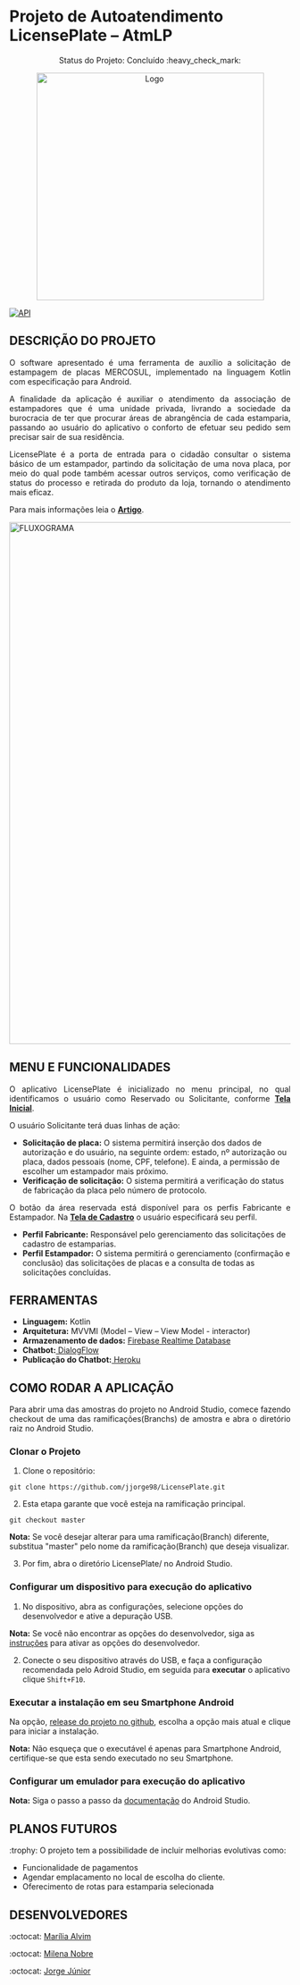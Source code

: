 # Projeto de Autoatendimento LicensePlate – AtmLP  

<p align="center"> Status do Projeto: Concluído :heavy_check_mark:</>
<div align="center">   
   <img width="407"  alt="Logo" src="https://user-images.githubusercontent.com/48803004/84099300-a76d9800-a9df-11ea-8173-5701c3b4f8f4.png">
</div>

[![API](https://img.shields.io/badge/API-23%2B-brightgreen.svg?style=flat)](https://android-arsenal.com/api?level=23)


## DESCRIÇÃO DO PROJETO
<p align="justify"> O software apresentado é uma ferramenta de auxílio a solicitação de estampagem de placas MERCOSUL, implementado na linguagem Kotlin com especificação para Android. </p>

<p align="justify"> A finalidade da aplicação é auxiliar o atendimento da associação de estampadores que é uma unidade privada, livrando a sociedade da burocracia de ter que procurar áreas de abrangência de cada estamparia, passando ao usuário do aplicativo o conforto de efetuar seu pedido sem precisar sair de sua residência. </p>

<p align="justify">  LicensePlate é a porta de entrada para o cidadão consultar o sistema básico de um estampador, partindo da solicitação de uma nova placa, por meio do qual pode também acessar outros serviços, como verificação de status do processo e retirada do produto da loja, tornando o atendimento mais eficaz. </p>

<p align="justify">Para mais informações leia o <b><a href="https://github.com/jjorge98/LicensePlate/files/4773447/Artigo_PI_II_LicensePlate.pdf">Artigo<a></b>.  </p>
   
   <img width="934" alt="FLUXOGRAMA" src="https://user-images.githubusercontent.com/48803004/85627446-dffaac00-b644-11ea-9b95-5ee0791050d1.png">

   
## MENU E FUNCIONALIDADES
<p align="justify"> O aplicativo LicensePlate é inicializado no menu principal, no qual identificamos o usuário como Reservado ou Solicitante, conforme <b><a href="https://user-images.githubusercontent.com/48803004/84548533-33333d00-acdc-11ea-95ef-e63d58b01e64.jpeg">Tela Inicial<a></b>.  </p>
<p align="justify">O usuário Solicitante terá duas linhas de ação:</p>
<ul>
    <li><b>Solicitação de placa:</b> O sistema permitirá inserção dos dados de autorização e do usuário, na seguinte ordem: estado, nº autorização ou placa, dados pessoais (nome, CPF, telefone). E ainda, a permissão de escolher um estampador mais próximo.</li>
    <li><b>Verificação de solicitação:</b> O sistema permitirá a verificação do status de fabricação da placa pelo número de protocolo.</li>
</ul>  

<p align="justify">O botão da área reservada está disponível para os perfis Fabricante e Estampador. Na <b><a href="https://user-images.githubusercontent.com/48803004/84093070-961c8f80-a9cf-11ea-895f-4dd55bda52d4.png">Tela de Cadastro</a></b> o usuário especificará seu perfil.</p>
<ul>
    <li><b>Perfil Fabricante:</b> Responsável pelo gerenciamento das solicitações de cadastro de estamparias.</li>
    <li><b>Perfil Estampador:</b> O sistema permitirá o gerenciamento (confirmação e conclusão) das solicitações de placas e a consulta de todas as solicitações concluídas.</li>
</ul> 

## FERRAMENTAS

<ul>
   <li><b>Linguagem:</b> Kotlin</li>
   <li><b>Arquitetura:</b> MVVMI (Model – View – View Model - interactor) </li>
   <li><b>Armazenamento de dados:</b> <a href="https://firebase.google.com/docs/auth"> Firebase Realtime Database </a> </li>
   <li><b>Chatbot:</b><a href="https://dialogflow.com/docs"> DialogFlow </a></li>
   <li><b>Publicação do Chatbot:</b><a href="https://signup.heroku.com"> Heroku </a></li>
</ul>

## COMO RODAR A APLICAÇÃO 
<p align="justify"> Para abrir uma das amostras do projeto no Android Studio, comece fazendo checkout de uma das ramificações(Branchs) de amostra e abra o diretório raiz no Android Studio.</p>

### Clonar o Projeto

1. Clone o repositório:

```
git clone https://github.com/jjorge98/LicensePlate.git
```

2. Esta etapa garante que você esteja na ramificação principal. 

```
git checkout master
```

<b>Nota:</b> Se você desejar alterar para uma ramificação(Branch) diferente, substitua "master" pelo nome da ramificação(Branch) que deseja visualizar.

3. Por fim, abra o diretório LicensePlate/ no Android Studio.

### Configurar um dispositivo para execução do aplicativo

1. No dispositivo, abra as configurações, selecione opções do desenvolvedor e ative a depuração USB.

<b>Nota:</b> Se você não encontrar as opções do desenvolvedor, siga as <a href="https://developer.android.com/studio/debug/dev-options">instruções</a> para ativar as opções do desenvolvedor.

2. Conecte o seu dispositivo através do USB, e faça a configuração recomendada pelo Adroid Studio, em seguida para <b>executar</b> o aplicativo clique ```Shift+F10```.

### Executar a instalação em seu Smartphone Android

<p align="justify">Na opção, <a href="https://github.com/jjorge98/License-Plate/releases">release do projeto no github</a>, escolha a opção mais atual e clique para iniciar a instalação. </p>

<b>Nota:</b> Não esqueça que o executável é apenas para Smartphone Android, certifique-se que esta sendo executado no seu Smartphone.

### Configurar um emulador para execução do aplicativo

<b>Nota:</b> Siga o passo a passo da <a href="https://developer.android.com/studio/run/emulator">documentação</a> do Android Studio.

## PLANOS FUTUROS 
<p align="justify"> :trophy: O projeto tem a possibilidade de incluir melhorias evolutivas como:</p>
<ul>
    <li>Funcionalidade de pagamentos</li>
    <li>Agendar emplacamento no local de escolha do cliente.</li>
    <li>Oferecimento de rotas para estamparia selecionada</li>
</ul>  

## DESENVOLVEDORES
<p align="justify"> :octocat: <a href="https://github.com/mariliaalvim"> Marília Alvim </a> </p>
<p align="justify"> :octocat: <a href="https://github.com/MilenaNobre"> Milena Nobre </a> </p>
<p align="justify"> :octocat: <a href="https://github.com/jjorge98"> Jorge Júnior </a> </p>
